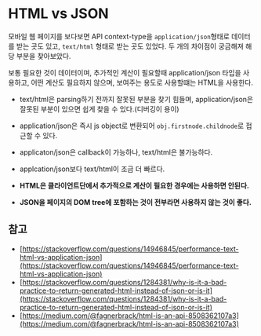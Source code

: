 # HTML vs JSON

모바일 웹 페이지를 보다보면 API context-type을 `application/json`형태로 데이터를 받는 곳도 있고, `text/html` 형태로 받는 곳도 있었다.
두 개의 차이점이 궁금해져 해당 부분을 찾아보았다.

보통 필요한 것이 데이터이며, 추가적인 계산이 필요할때 application/json 타입을 사용하고,
어떤 계산도 필요하지 않으며, 보여주는 용도로 사용할떄는 HTML을 사용한다.

- text/html은 parsing하기 전까지 잘못된 부분을 찾기 힘들며, application/json은 잘못된 부분이 있으면 쉽게 찾을 수 있다.(디버깅이 용이)
- application/json은 즉시 js object로 변환되어 `obj.firstnode.childnode`로 접근할 수 있다.
- applicaton/json은 callback이 가능하나, text/html은 불가능하다.
- applcation/json보다 text/html이 조금 더 빠르다.

- **HTML은 클라이언트단에서 추가적으로 계산이 필요한 경우에는 사용하면 안된다.**
- **JSON을 페이지의 DOM tree에 포함하는 것이 전부라면 사용하지 않는 것이 좋다.**

## 참고

- [https://stackoverflow.com/questions/14946845/performance-text-html-vs-application-json](https://stackoverflow.com/questions/14946845/performance-text-html-vs-application-json)
- [https://stackoverflow.com/questions/1284381/why-is-it-a-bad-practice-to-return-generated-html-instead-of-json-or-is-it](https://stackoverflow.com/questions/1284381/why-is-it-a-bad-practice-to-return-generated-html-instead-of-json-or-is-it)
- [https://medium.com/@fagnerbrack/html-is-an-api-8508362107a3](https://medium.com/@fagnerbrack/html-is-an-api-8508362107a3)